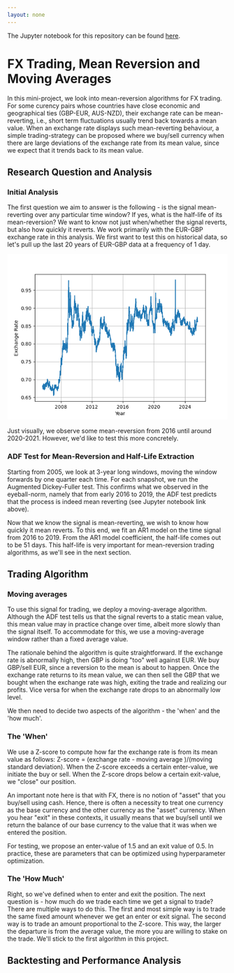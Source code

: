 ```yaml
---
layout: none
---
```


The Jupyter notebook for this repository can be found [here](https://github.com/sundarganesh21/quantfin/tree/main/project1_fx_mean_reversion).
# FX Trading, Mean Reversion and Moving Averages

In this mini-project, we look into mean-reversion algorithms for FX trading. For some curency pairs whose countries have close economic and geographical ties (GBP-EUR, AUS-NZD), their exchange rate can be mean-reverting, i.e., short term fluctuations usually trend back towards a mean value. When an exchange rate displays such mean-reverting behaviour, a simple trading-strategy can be proposed where we buy/sell currency when there are large deviations of the exchange rate from its mean value, since we expect that it trends back to its mean value. 

## Research Question and Analysis

### Initial Analysis
The first question we aim to answer is the following - is the signal mean-reverting over any particular time window? If yes, what is the half-life of its mean-reversion? We want to know not just when/whether the signal reverts, but also how quickly it reverts. We work primarily with the EUR-GBP exchange rate in this analysis. We first want to test this on historical data, so let's pull up the last 20 years of EUR-GBP data at a frequency of 1 day. 

![Historical EUR-GBP Exchange Rate](../assets/images/project1/exchange_rate_all_time.png)

Just visually, we observe some mean-reversion from 2016 until around 2020-2021. However, we'd like to test this more concretely.

### ADF Test for Mean-Reversion and Half-Life Extraction
Starting from 2005, we look at 3-year long windows, moving the window forwards by one quarter each time. For each snapshot, we run the Augmented Dickey-Fuller test. This confirms what we observed in the eyeball-norm, namely that from early 2016 to 2019, the ADF test predicts that the process is indeed mean reverting (see Jupyter notebook link above).

Now that we know the signal is mean-reverting, we wish to know how quickly it mean reverts. To this end, we fit an AR1 model on the time signal from 2016 to 2019. From the AR1 model coefficient, the half-life comes out to be 51 days. This half-life is very important for mean-reversion trading algorithms, as we'll see in the next section.

## Trading Algorithm
### Moving averages
To use this signal for trading, we deploy a moving-average algorithm. Although the ADF test tells us that the signal reverts to a static mean value, this mean value may in practice change over time, albeit more slowly than the signal itself. To accommodate for this, we use a moving-average window rather than a fixed average value. 

The rationale behind the algorithm is quite straightforward. If the exchange rate is abnormally high, then GBP is doing "too" well against EUR. We buy GBP/sell EUR, since a reversion to the mean is about to happen. Once the exchange rate returns to its mean value, we can then sell the GBP that we bought when the exchange rate was high, exiting the trade and realizing our profits. Vice versa for when the exchange rate drops to an abnormally low level. 

We then need to decide two aspects of the algorithm - the 'when' and the 'how much'.

### The 'When'

We use a Z-score to compute how far the exchange rate is from its mean value as follows: Z-score = (exchange rate - moving average )/(moving standard deviation). When the Z-score exceeds a certain enter-value, we initiate the buy or sell. When the Z-score drops below a certain exit-value, we "close" our position. 

An important note here is that with FX, there is no notion of "asset" that you buy/sell using cash. Hence, there is often a necessity to treat one currency as the base currency and the other currency as the "asset" currency. When you hear "exit" in these contexts, it usually means that we buy/sell until we return the balance of our base currency to the value that it was when we entered the position.

For testing, we propose an enter-value of 1.5 and an exit value of 0.5. In practice, these are parameters that can be optimized using hyperparameter optimization.

### The 'How Much'
Right, so we've defined when to enter and exit the position. The next question is - how much do we trade each time we get a signal to trade? There are multiple ways to do this. The first and most simple way is to trade the same fixed amount whenever we get an enter or exit signal. The second way is to trade an amount proportional to the Z-score. This way, the larger the departure is from the average value, the more you are willing to stake on the trade. We'll stick to the first algorithm in this project.

## Backtesting and Performance Analysis
